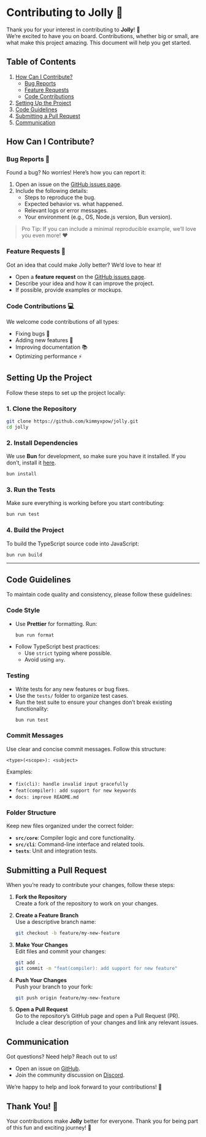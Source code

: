 # Contributing to Jolly 🎉

Thank you for your interest in contributing to **Jolly**! 🥳  
We’re excited to have you on board. Contributions, whether big or small, are what make this project amazing. This document will help you get started.

## Table of Contents

1. [How Can I Contribute?](#how-can-i-contribute)
    - [Bug Reports](#bug-reports)
    - [Feature Requests](#feature-requests)
    - [Code Contributions](#code-contributions)
2. [Setting Up the Project](#setting-up-the-project)
3. [Code Guidelines](#code-guidelines)
4. [Submitting a Pull Request](#submitting-a-pull-request)
5. [Communication](#communication)

## How Can I Contribute?

### Bug Reports 🐛

Found a bug? No worries! Here’s how you can report it:

1. Open an issue on the [GitHub issues page](https://github.com/kimmyxpow/jolly/issues).
2. Include the following details:
    - Steps to reproduce the bug.
    - Expected behavior vs. what happened.
    - Relevant logs or error messages.
    - Your environment (e.g., OS, Node.js version, Bun version).

> Pro Tip: If you can include a minimal reproducible example, we’ll love you even more! ❤️

### Feature Requests 🌟

Got an idea that could make Jolly better? We’d love to hear it!

-   Open a **feature request** on the [GitHub issues page](https://github.com/kimmyxpow/jolly/issues).
-   Describe your idea and how it can improve the project.
-   If possible, provide examples or mockups.

### Code Contributions 💻

We welcome code contributions of all types:

-   Fixing bugs 🐛
-   Adding new features 🌟
-   Improving documentation 📚
-   Optimizing performance ⚡

## Setting Up the Project

Follow these steps to set up the project locally:

### 1. Clone the Repository

```bash
git clone https://github.com/kimmyxpow/jolly.git
cd jolly
```

### 2. Install Dependencies

We use **Bun** for development, so make sure you have it installed. If you don’t, install it [here](https://bun.sh/).

```bash
bun install
```

### 3. Run the Tests

Make sure everything is working before you start contributing:

```bash
bun run test
```

### 4. Build the Project

To build the TypeScript source code into JavaScript:

```bash
bun run build
```

---

## Code Guidelines

To maintain code quality and consistency, please follow these guidelines:

### Code Style

-   Use **Prettier** for formatting. Run:
    ```bash
    bun run format
    ```
-   Follow TypeScript best practices:
    -   Use `strict` typing where possible.
    -   Avoid using `any`.

### Testing

-   Write tests for any new features or bug fixes.
-   Use the `tests/` folder to organize test cases.
-   Run the test suite to ensure your changes don’t break existing functionality:
    ```bash
    bun run test
    ```

### Commit Messages

Use clear and concise commit messages. Follow this structure:

```
<type>(<scope>): <subject>
```

Examples:

-   `fix(cli): handle invalid input gracefully`
-   `feat(compiler): add support for new keywords`
-   `docs: improve README.md`

### Folder Structure

Keep new files organized under the correct folder:

-   **`src/core`**: Compiler logic and core functionality.
-   **`src/cli`**: Command-line interface and related tools.
-   **`tests`**: Unit and integration tests.

## Submitting a Pull Request

When you’re ready to contribute your changes, follow these steps:

1. **Fork the Repository**  
   Create a fork of the repository to work on your changes.

2. **Create a Feature Branch**  
   Use a descriptive branch name:

    ```bash
    git checkout -b feature/my-new-feature
    ```

3. **Make Your Changes**  
   Edit files and commit your changes:

    ```bash
    git add .
    git commit -m "feat(compiler): add support for new feature"
    ```

4. **Push Your Changes**  
   Push your branch to your fork:

    ```bash
    git push origin feature/my-new-feature
    ```

5. **Open a Pull Request**  
   Go to the repository’s GitHub page and open a Pull Request (PR).  
   Include a clear description of your changes and link any relevant issues.

## Communication

Got questions? Need help? Reach out to us!

-   Open an issue on [GitHub](https://github.com/kimmyxpow/jolly/issues).
-   Join the community discussion on [Discord](https://discord.gg/ybanDqVTsA).

We’re happy to help and look forward to your contributions! 🥳

## Thank You! 🙌

Your contributions make **Jolly** better for everyone. Thank you for being part of this fun and exciting journey! 🌟
